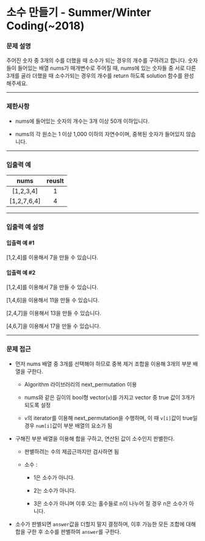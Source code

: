 # 소수 만들기 - Summer/Winter Coding(~2018)

### 문제 설명

주어진 숫자 중 3개의 수를 더했을 때 소수가 되는 경우의 개수를 구하려고 합니다. 숫자들이 들어있는 배열 nums가 매개변수로 주어질 때, nums에 있는 숫자들 중 서로 다른 3개를 골라 더했을 때 소수가되는 경우의 개수를 return 하도록 solution 함수를 완성해주세요.

---

### 제한사항

  - nums에 들어있는 숫자의 개수는 3개 이상 50개 이하입니다.

  - nums의 각 원소는 1 이상 1,000 이하의 자연수이며, 중복된 숫자가 들어있지 않습니다.

---

### 입출력 예

| nums | reuslt |
|:----:|:----:|
|[1,2,3,4]|1|
|[1,2,7,6,4]|4|

---

### 입출력 예 설명

#### 입출력 예 #1

[1,2,4]를 이용해서 7을 만들 수 있습니다.

#### 입출력 예 #2

[1,2,4]를 이용해서 7을 만들 수 있습니다.

[1,4,6]을 이용해서 11을 만들 수 있습니다.

[2,4,7]을 이용해서 13을 만들 수 있습니다.

[4,6,7]을 이용해서 17을 만들 수 있습니다.

---

### 문제 접근

  - 먼저 nums 배열 중 3개를 선택해야 하므로 중복 제거 조합을 이용해 3개의 부분 배열을 구한다.

    - Algorithm 라이브러리의 next_permutation 이용

    - nums와 같은 길이의 bool형 vector(`v`)를 가지고 vector 중 true 값이 3개가 되도록 설정

    - `v`의 iterator를 이용해 next_permutation을 수행하며, 이 때 `v[i]`값이 true일 경우 `num[i]`값이 부분 배열의 요소가 됨

  - 구해진 부분 배열을 이용해 합을 구하고, 연산된 값이 소수인지 판별한다.

    - 판별하려는 수의 제곱근까지만 검사하면 됨

    - 소수 : 
    
      - 1은 소수가 아니다.

      - 2는 소수가 아니다.

      - 3은 소수가 아니며 이후 오는 홀수들로 n이 나누어 질 경우 n은 소수가 아니다.
    
  - 소수가 판별되면 `answer`값을 더할지 말지 결정하며, 이후 가능한 모든 조합에 대해 합을 구한 후 소수를 판별하여 `answer`를 구한다.
